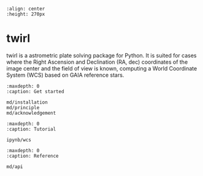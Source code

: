 ```{image} _static/twirl.png
:align: center
:height: 270px
```

# twirl

twirl is a astrometric plate solving package for Python. It is suited for cases where the Right Ascension and Declination (RA, dec) coordinates of the image center and the field of view is known, computing a World Coordinate System (WCS) based on GAIA reference stars.

```{toctree}
:maxdepth: 0
:caption: Get started

md/installation
md/principle
md/acknowledgement
```

```{toctree}
:maxdepth: 0
:caption: Tutorial

ipynb/wcs
```


```{toctree}
:maxdepth: 0
:caption: Reference

md/api
```